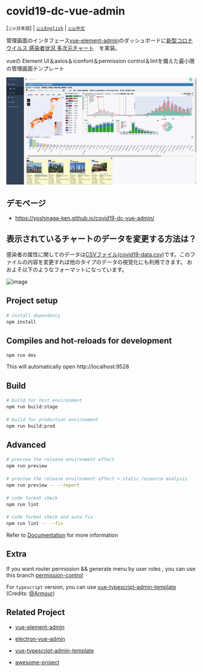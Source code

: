 # covid19-dc-vue-admin

[`🇯🇵日本語`] | [`🇺🇸English`](./README.en.md) | [`🇨🇳中文`](./README.zh.md) 

管理画面のインタフェース[vue-element-admin](https://github.com/PanJiaChen/vue-admin-template)のダッシュボードに[新型コロナウイルス 感染者状況 多次元チャート](https://github.com/yoshinaga-ken/covid19-dc)　を実装。

vueの Element UI＆axios＆iconfont＆permission control＆lintを備えた最小限の管理画面テンプレート

![image](public/img/hlp/covid19-dc-vue-admin.gif)
 
## デモページ
- https://yoshinaga-ken.github.io/covid19-dc-vue-admin/

## 表示されているチャートのデータを変更する方法は？
感染者の属性に関してのデータは[CSVファイル(covid19-data.csv)](public/data/covid19-data.csv)です。このファイルの内容を変更すれば他のタイプのデータの視覚化にも利用できます。
おおよそ以下のようなフォーマットになっています。

![image](https://sakanaclub.xsrv.jp/img/hlp/csv_format.gif)

## Project setup

```bash
# install dependency
npm install
```

## Compiles and hot-reloads for development
```
npm run dev
```

This will automatically open http://localhost:9528

## Build

```bash
# build for test environment
npm run build:stage

# build for production environment
npm run build:prod
```

## Advanced

```bash
# preview the release environment effect
npm run preview

# preview the release environment effect + static resource analysis
npm run preview -- --report

# code format check
npm run lint

# code format check and auto fix
npm run lint -- --fix
```

Refer to [Documentation](https://panjiachen.github.io/vue-element-admin-site/guide/essentials/deploy.html) for more information


## Extra

If you want router permission && generate menu by user roles , you can use this branch [permission-control](https://github.com/PanJiaChen/vue-admin-template/tree/permission-control)

For `typescript` version, you can use [vue-typescript-admin-template](https://github.com/Armour/vue-typescript-admin-template) (Credits: [@Armour](https://github.com/Armour))

## Related Project

- [vue-element-admin](https://github.com/PanJiaChen/vue-element-admin)

- [electron-vue-admin](https://github.com/PanJiaChen/electron-vue-admin)

- [vue-typescript-admin-template](https://github.com/Armour/vue-typescript-admin-template)

- [awesome-project](https://github.com/PanJiaChen/vue-element-admin/issues/2312)
